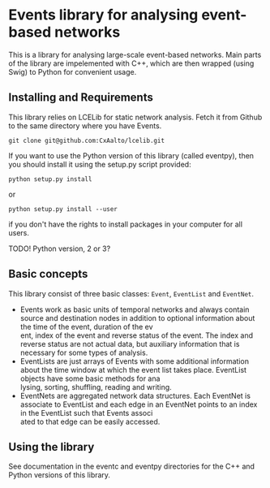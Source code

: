 Events library for analysing event-based networks
=================================================

This is a library for analysing large-scale event-based networks. Main parts of  the library are impelemented with C++, which are then wrapped (using Swig) to Python for convenient usage.

Installing and Requirements
---------------------------

This library relies on LCELib for static network analysis. Fetch it from Github to the same directory where you have Events.

```
git clone git@github.com:CxAalto/lcelib.git
``` 

If you want to use the Python version of this library (called eventpy), then you should install it using the setup.py script provided:

```
python setup.py install
```

or

```
python setup.py install --user
```

if you don't have the rights to install packages in your computer for all users.

TODO! Python version, 2 or 3?

Basic concepts
--------------
This library consist of	three basic classes: `Event`, `EventList` and `EventNet`.

* Events work as basic units of temporal networks and always contain source and destination nodes in addition to optional information about the time of the event, duration of the ev\
ent, index of the event and reverse status of the event. The index and reverse status are not actual data, but auxiliary information that is necessary for some types of analysis. 
* EventLists are just arrays of	Events with some additional information about the time window at which the event list takes place. EventList objects have some basic methods for ana\
lysing, sorting, shuffling, reading and writing.
* EventNets are aggregated network data structures. Each EventNet is associate to EventList and	each edge in an	EventNet points to an index in the EventList such that Events associ\
ated to that edge can be easily accessed. 


Using the library
-----------------

See documentation in the eventc and eventpy directories for the C++ and Python versions of this library.


